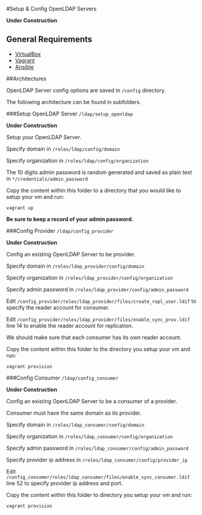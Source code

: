 #Setup & Config OpenLDAP Servers

**Under Construction**

## General Requirements

- [VirtualBox](https://www.virtualbox.org/wiki/Downloads)
- [Vagrant](https://www.vagrantup.com/downloads.html)
- [Ansible](http://docs.ansible.com/ansible/intro_installation.html) 

##Architectures

OpenLDAP Server config options are saved in `/config` directory.

The following architecture can be found in subfolders.

###Setup OpenLDAP Server `/ldap/setup_openldap`

**Under Construction**

Setup your OpenLDAP Server.

Specify domain in `/roles/ldap/config/domain`

Specify organization in `/roles/ldap/config/organization`

The 10 digits admin password is random generated and saved as plain text in `*/credentials/admin_password`

Copy the content within this folder to a directory that you would like to setup your vm and run:

`vagrant up`

**Be sure to keep a record of your admin password.**

###Config Provider `/ldap/config_provider`

**Under Construction**

Config an existing OpenLDAP Server to be provider.

Specify domain in `/roles/ldap_provider/config/domain`

Specify organization in `/roles/ldap_provider/config/organization`

Specify admin password in `/roles/ldap_provider/config/admin_password`

Edit `/config_provider/roles/ldap_provider/files/create_repl_user.ldif` to specify the reader account for consumer.

Edit `/config_provider/roles/ldap_provider/files/enable_sync_prov.ldif` line 14 to enable the reader account for replication.

We should make sure that each consumer has its own reader account.

Copy the content within this folder to the directory you setup your vm and run:

`vagrant provision`

###Config Consumer `/ldap/config_consumer`

**Under Construction**

Config an existing OpenLDAP Server to be a consumer of a provider.

Consumer must have the same domain as its provider.

Specify domain in `/roles/ldap_consumer/config/domain`

Specify organization in `/roles/ldap_consumer/config/organization`

Specify admin password in `/roles/ldap_consumer/config/admin_password`

Specify provider ip address in `/roles/ldap_consumer/config/provider_ip`

Edit `/config_consumer/roles/ldap_consumer/files/enable_sync_consumer.ldif` line 52 to specify provider ip address and port.

Copy the content within this folder to directory you setup your vm and run:

`vagrant provision`
